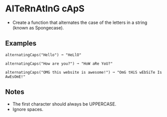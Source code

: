 # AlTeRnAtInG cApS
- Create a function that alternates the case of the letters in a string (known as Spongecase).

## Examples
```
alternatingCaps("Hello") ➞ "HeLlO"

alternatingCaps("How are you?") ➞ "HoW aRe YoU?"

alternatingCaps("OMG this website is awesome!") ➞ "OmG tHiS wEbSiTe Is AwEsOmE!"

```

## Notes
- The first character should always be UPPERCASE.
- Ignore spaces.

